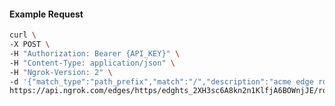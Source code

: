 <!-- Code generated for API Clients. DO NOT EDIT. -->

#### Example Request

```bash
curl \
-X POST \
-H "Authorization: Bearer {API_KEY}" \
-H "Content-Type: application/json" \
-H "Ngrok-Version: 2" \
-d '{"match_type":"path_prefix","match":"/","description":"acme edge route","metadata":"{\"environment\": \"staging\"}"}' \
https://api.ngrok.com/edges/https/edghts_2XH3sc6A8kn2n1KlfjA6BOWnjJE/routes
```

